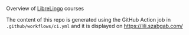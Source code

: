 Overview of [LibreLingo](https://librelingo.app/) courses

The content of this repo is generated using the GitHub Action job in `.github/workflows/ci.yml`
and it is displayed on https://lili.szabgab.com/
